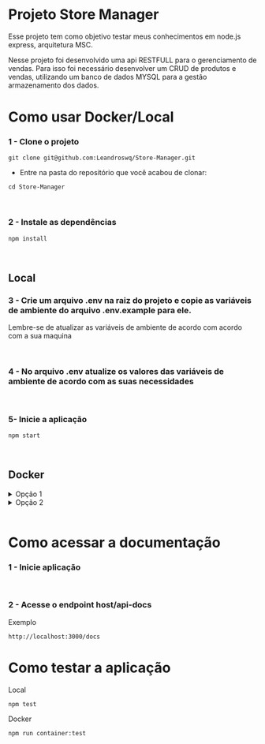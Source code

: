 # Projeto Store Manager

Esse projeto tem como objetivo testar meus conhecimentos em node.js express, arquitetura MSC.

Nesse projeto foi desenvolvido uma api RESTFULL para o gerenciamento de vendas. Para isso foi necessário desenvolver um CRUD de produtos e vendas, utilizando um banco de dados MYSQL para a gestão armazenamento dos dados.

# Como usar Docker/Local
### 1 - Clone o projeto

~~~
git clone git@github.com:Leandroswq/Store-Manager.git
~~~
* Entre na pasta do repositório que você acabou de clonar:
~~~
cd Store-Manager
~~~
<br>

### 2 - Instale as dependências

~~~
npm install
~~~
<br>

## Local
### 3 - Crie um arquivo .env na raiz do projeto e copie as variáveis de ambiente do arquivo .env.example para ele.  

Lembre-se de atualizar as variáveis de ambiente de acordo com acordo com a sua maquina

<br>

### 4 - No arquivo .env atualize os valores das variáveis de ambiente de acordo com as suas necessidades
<br>

### 5- Inicie a aplicação

~~~
npm start
~~~
<br>

## Docker  

<details>

<summary>Opção 1</summary>

### 3 - Inicialize o compose

~~~
npm run compose
~~~

<br>

### 4 - Inicialize a aplicação dentro do container

~~~
npm run container:start
~~~

Se der o erro `ERROR: connect ECONNREFUSED 123.123.123.1:3306`
significa que não deu tempo do banco de dados iniciar. Para resolver isso basta esperar alguns segundos e rodar o comando novamente.
</details>

<details>

<summary>Opção 2</summary>

### 3 Inicialize o compose junto com a aplicação

~~~
npm run compose:start
~~~

</details>

<br>

# Como acessar a documentação

### 1 - Inicie aplicação
<br>

### 2 - Acesse o endpoint host/api-docs
Exemplo
~~~
http://localhost:3000/docs
~~~

# Como testar a aplicação

Local
~~~
npm test
~~~

Docker

~~~
npm run container:test
~~~
